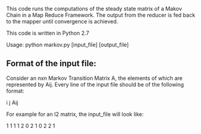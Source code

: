 This code runs the computations of the steady state matrix of a Makov Chain in a Map Reduce Framework. The output from the reducer is fed back to the mapper until convergence is achieved.

This code is written in Python 2.7

Usage: python markov.py [input_file] [output_file]

Format of the input file:
---------------------------------

Consider an nxn Markov Transition Matrix A, the elements of which are represented by Aij. Every line of the input file should be of the following format:

i	j	Aij 

For example for an I2 matrix, the input_file will look like:

1	1	1
1	2	0
2	1	0
2	2	1